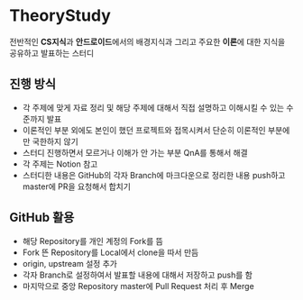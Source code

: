 # TheoryStudy
전반적인 **CS지식**과 **안드로이드**에서의 배경지식과 그리고 주요한 **이론**에 대한 지식을 공유하고 발표하는 스터디

## 진행 방식
- 각 주제에 맞게 자료 정리 및 해당 주제에 대해서 직접 설명하고 이해시킬 수 있는 수준까지 발표
- 이론적인 부분 외에도 본인이 했던 프로젝트와 접목시켜서 단순히 이론적인 부분에만 국한하지 않기
- 스터디 진행하면서 모르거나 이해가 안 가는 부분 QnA를 통해서 해결
- 각 주제는 Notion 참고
- 스터디한 내용은 GitHub의 각자 Branch에 마크다운으로 정리한 내용 push하고 master에 PR을 요청해서 합치기

## GitHub 활용
- 해당 Repository를 개인 계정의 Fork를 뜸
- Fork 뜬 Repository를 Local에서 clone을 따서 만듬
- origin, upstream 설정 추가
- 각자 Branch로 설정하여서 발표할 내용에 대해서 저장하고 push를 함
- 마지막으로 중앙 Repository master에 Pull Request 처리 후 Merge
